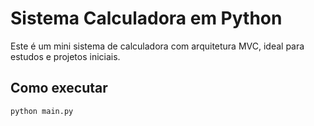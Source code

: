 # Sistema Calculadora em Python

Este é um mini sistema de calculadora com arquitetura MVC, ideal para estudos e projetos iniciais.

## Como executar

```bash
python main.py
